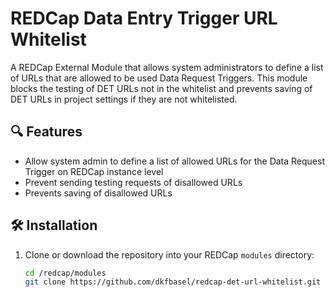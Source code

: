 # REDCap Data Entry Trigger URL Whitelist

A REDCap External Module that allows system administrators to define a list of URLs that are allowed to be used Data Request Triggers.
This module blocks the testing of DET URLs not in the whitelist and prevents saving of DET URLs in project settings if they are not whitelisted.

## 🔍 Features

- Allow system admin to define a list of allowed URLs for the Data Request Trigger on REDCap instance level
- Prevent sending testing requests of disallowed URLs
- Prevents saving of disallowed URLs

## 🛠️ Installation

1. Clone or download the repository into your REDCap `modules` directory:
   ```bash
   cd /redcap/modules
   git clone https://github.com/dkfbasel/redcap-det-url-whitelist.git
